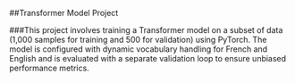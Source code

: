 ##Transformer Model Project

###This project involves training a Transformer model on a subset of data (1,000 samples for training and 500 for validation) using PyTorch. The model is configured with dynamic vocabulary handling for French and English and is evaluated with a separate validation loop to ensure unbiased performance metrics. 
